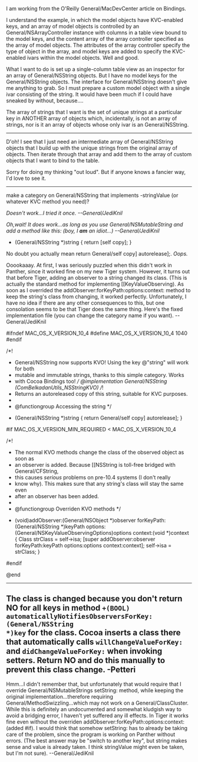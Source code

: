 I am working from the O'Reilly General/MacDevCenter article on Bindings.

I understand the example, in which the model objects have KVC-enabled keys, and an array of model objects is controlled by an General/NSArrayController instance with columns in a table view bound to the model keys, and the content array of the array controller specified
as the array of model objects. The attributes of the array controller specify the type of object in the array, and model keys are added
to specify the KVC-enabled ivars within the model objects. Well and good.

What I want to do is set up a single-column table view as an inspector for an array of General/NSString objects. But I have no model keys for the
General/NSString objects. The interface for General/NSString doesn't give me anything to grab. So I must prepare a custom model object with a single
ivar consisting of the string. It would have been much if I could have sneaked by without, because....

The array of strings that I want is the set of unique strings at a particular key in ANOTHER array of objects which, incidentally,
is not an array of strings, nor is it an array of objects whose only ivar is an General/NSString.

----

D'oh! I see that I just need an intermediate array of General/NSString objects that I build up with the unique strings from the original array of objects.
Then iterate through that array and add them to the array of custom objects that I want to bind to the table.

Sorry for doing my thinking "out loud". But if anyone knows a fancier way, I'd love to see it.

----

make a category on General/NSString that implements -stringValue (or whatever KVC method you need)?

*Doesn't work...I tried it once. --General/JediKnil*

*Oh,wait! It does work...as long as you use General/NSMutableString and add a method like this: (boy, I **am** an idiot...) --General/JediKnil*
    
- (General/NSString *)string
{
	return [self copy];
}


No doubt you actually mean     return General/self copy] autorelease];. *Oops.*

Ooookaaay. At first, I was seriously puzzled when this didn't work in Panther, since it worked fine on my new Tiger system. However, it turns out that before Tiger, adding an observer to a string changed its class. (This is actually the standard method for implementing [[KeyValueObserving). As soon as I overrided the     addObserver:forKeyPath:options:context: method to keep the string's class from changing, it worked perfectly. Unfortunately, I have no idea if there are any other consequences to this, but one consolation seems to be that Tiger does the same thing. Here's the fixed implementation file (you can change the category name if you want). --General/JediKnil
    
#ifndef MAC_OS_X_VERSION_10_4
  #define MAC_OS_X_VERSION_10_4 1040
#endif

/*!
 * General/NSString now supports KVO! Using the key @"string" will work for both
 * mutable and immutable strings, thanks to this simple category. Works
 * with Cocoa Bindings too!
 */
@implementation General/NSString (ComBelkadanUtils_NSStringKVO)
/*!
 * Returns an autoreleased copy of this string, suitable for KVC purposes.
 *
 * @functiongroup Accessing the string
 */
- (General/NSString *)string
{
	return General/self copy] autorelease];
}

#if MAC_OS_X_VERSION_MIN_REQUIRED < MAC_OS_X_VERSION_10_4

/*!
 * The normal KVO methods change the class of the observed object as soon as
 * an observer is added. Because [[NSString is toll-free bridged with General/CFString,
 * this causes <em>serious</em> problems on pre-10.4 systems (I don't really
 * know why). This makes sure that any string's class will stay the same even
 * after an observer has been added.
 *
 * @functiongroup Overriden KVO methods
 */
- (void)addObserver:(General/NSObject *)observer forKeyPath:(General/NSString *)keyPath options:(General/NSKeyValueObservingOptions)options context:(void *)context
{
	Class strClass = self->isa;
	[super addObserver:observer forKeyPath:keyPath options:options context:context];
	self->isa = strClass;
}

#endif

@end


----

The class is changed because you don't return NO for all keys in method <code>+(BOOL) automaticallyNotifiesObserversForKey:(General/NSString *)key</code> for the class. Cocoa inserts a class there that automatically calls <code>willChangeValueForKey:</code> and <code>didChangeValueForKey:</code> when invoking setters. Return NO and do this manually to prevent this class change. -Petteri
----
Hmm...I didn't remember that, but unfortunately that would require that I override General/NSMutableString<nowiki/>s     setString: method, while keeping the original implementation...therefore requiring General/MethodSwizzling...which may not work on a General/ClassCluster. While this is definitely an undocumented and somewhat kludgish way to avoid a bridging error, I haven't yet suffered any ill effects. In Tiger it works fine even without the overriden     addObserver:forKeyPath:options:context: (added #if). I would think that somehow     setString: has to already be taking care of the problem, since the program is working on Panther without errors. (The best answer may be "switch to another key", but     string makes sense and     value is already taken. I think     stringValue might even be taken, but I'm not sure). --General/JediKnil